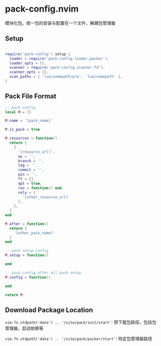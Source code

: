 # pack-config.nvim

模块化包，统一包的安装与配置在一个文件，解耦包管理器

## Setup

```lua

require('pack-config').setup {
  loader = require('pack-config.loader.packer'),
  loader_opts = {},
  scanner = require('pack-config.scanner.fd'),
  scanner_opts = {},
  scan_paths = { 'lua/somepath/pre', 'lua/somepath' },
}
```

## Pack File Format

```lua
-- pack config
local M = {}

M.name = '[pack_name]'

M.is_pack = true

M.resources = function()
  return {
    {
      '[resource_url]',
      as = '',
      branch = '',
      tag = '',
      commit = '',
      pin = '',
      ft = {},
      opt = true,
      run = function() end,
      rely = {
        '[other_resource_url]'
      },
    },
  }
end

M.after = function()
  return {
    '[other_pack_name]'
  }
end

-- pack setup config
M.setup = function()

end

-- pack config after all pack setup
M.config = function()

end

return M
```

## Download Package Location

`vim.fn.stdpath('data') .. '/site/pack/init/start'`: 预下载包路径，包括包管理器，启动依赖等

`vim.fn.stdpath('data') .. '/site/pack/packer/start'`: 特定包管理器路径
